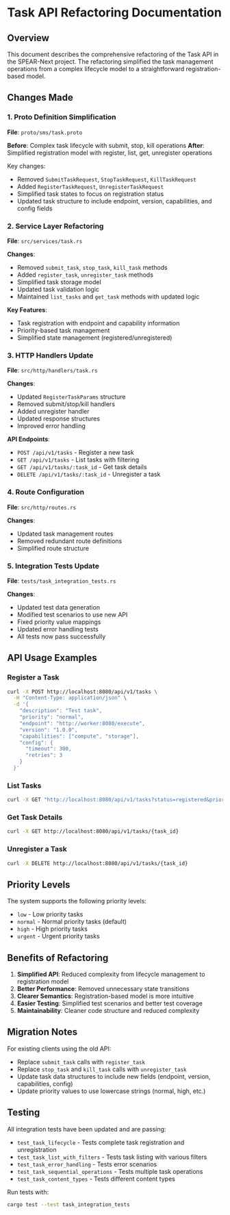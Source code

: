 # Task API Refactoring Documentation

## Overview

This document describes the comprehensive refactoring of the Task API in the SPEAR-Next project. The refactoring simplified the task management operations from a complex lifecycle model to a straightforward registration-based model.

## Changes Made

### 1. Proto Definition Simplification

**File**: `proto/sms/task.proto`

**Before**: Complex task lifecycle with submit, stop, kill operations
**After**: Simplified registration model with register, list, get, unregister operations

Key changes:
- Removed `SubmitTaskRequest`, `StopTaskRequest`, `KillTaskRequest`
- Added `RegisterTaskRequest`, `UnregisterTaskRequest`
- Simplified task states to focus on registration status
- Updated task structure to include endpoint, version, capabilities, and config fields

### 2. Service Layer Refactoring

**File**: `src/services/task.rs`

**Changes**:
- Removed `submit_task`, `stop_task`, `kill_task` methods
- Added `register_task`, `unregister_task` methods
- Simplified task storage model
- Updated task validation logic
- Maintained `list_tasks` and `get_task` methods with updated logic

**Key Features**:
- Task registration with endpoint and capability information
- Priority-based task management
- Simplified state management (registered/unregistered)

### 3. HTTP Handlers Update

**File**: `src/http/handlers/task.rs`

**Changes**:
- Updated `RegisterTaskParams` structure
- Removed submit/stop/kill handlers
- Added unregister handler
- Updated response structures
- Improved error handling

**API Endpoints**:
- `POST /api/v1/tasks` - Register a new task
- `GET /api/v1/tasks` - List tasks with filtering
- `GET /api/v1/tasks/:task_id` - Get task details
- `DELETE /api/v1/tasks/:task_id` - Unregister a task

### 4. Route Configuration

**File**: `src/http/routes.rs`

**Changes**:
- Updated task management routes
- Removed redundant route definitions
- Simplified route structure

### 5. Integration Tests Update

**File**: `tests/task_integration_tests.rs`

**Changes**:
- Updated test data generation
- Modified test scenarios to use new API
- Fixed priority value mappings
- Updated error handling tests
- All tests now pass successfully

## API Usage Examples

### Register a Task

```bash
curl -X POST http://localhost:8080/api/v1/tasks \
  -H "Content-Type: application/json" \
  -d '{
    "description": "Test task",
    "priority": "normal",
    "endpoint": "http://worker:8080/execute",
    "version": "1.0.0",
    "capabilities": ["compute", "storage"],
    "config": {
      "timeout": 300,
      "retries": 3
    }
  }'
```

### List Tasks

```bash
curl -X GET "http://localhost:8080/api/v1/tasks?status=registered&priority=normal"
```

### Get Task Details

```bash
curl -X GET http://localhost:8080/api/v1/tasks/{task_id}
```

### Unregister a Task

```bash
curl -X DELETE http://localhost:8080/api/v1/tasks/{task_id}
```

## Priority Levels

The system supports the following priority levels:
- `low` - Low priority tasks
- `normal` - Normal priority tasks (default)
- `high` - High priority tasks
- `urgent` - Urgent priority tasks

## Benefits of Refactoring

1. **Simplified API**: Reduced complexity from lifecycle management to registration model
2. **Better Performance**: Removed unnecessary state transitions
3. **Clearer Semantics**: Registration-based model is more intuitive
4. **Easier Testing**: Simplified test scenarios and better test coverage
5. **Maintainability**: Cleaner code structure and reduced complexity

## Migration Notes

For existing clients using the old API:
- Replace `submit_task` calls with `register_task`
- Replace `stop_task` and `kill_task` calls with `unregister_task`
- Update task data structures to include new fields (endpoint, version, capabilities, config)
- Update priority values to use lowercase strings (normal, high, etc.)

## Testing

All integration tests have been updated and are passing:
- `test_task_lifecycle` - Tests complete task registration and unregistration
- `test_task_list_with_filters` - Tests task listing with various filters
- `test_task_error_handling` - Tests error scenarios
- `test_task_sequential_operations` - Tests multiple task operations
- `test_task_content_types` - Tests different content types

Run tests with:
```bash
cargo test --test task_integration_tests
```